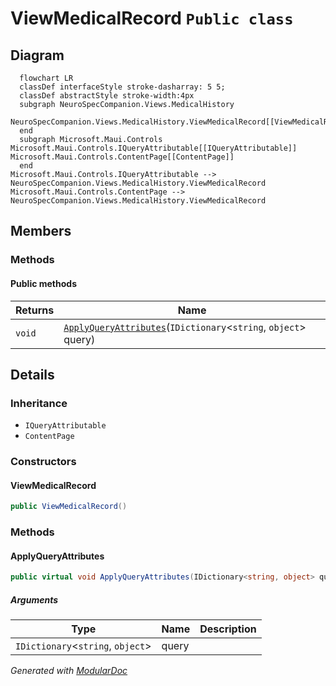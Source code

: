 # ViewMedicalRecord `Public class`

## Diagram
```mermaid
  flowchart LR
  classDef interfaceStyle stroke-dasharray: 5 5;
  classDef abstractStyle stroke-width:4px
  subgraph NeuroSpecCompanion.Views.MedicalHistory
  NeuroSpecCompanion.Views.MedicalHistory.ViewMedicalRecord[[ViewMedicalRecord]]
  end
  subgraph Microsoft.Maui.Controls
Microsoft.Maui.Controls.IQueryAttributable[[IQueryAttributable]]
Microsoft.Maui.Controls.ContentPage[[ContentPage]]
  end
Microsoft.Maui.Controls.IQueryAttributable --> NeuroSpecCompanion.Views.MedicalHistory.ViewMedicalRecord
Microsoft.Maui.Controls.ContentPage --> NeuroSpecCompanion.Views.MedicalHistory.ViewMedicalRecord
```

## Members
### Methods
#### Public  methods
| Returns | Name |
| --- | --- |
| `void` | [`ApplyQueryAttributes`](#applyqueryattributes)(`IDictionary`&lt;`string`, `object`&gt; query) |

## Details
### Inheritance
 - `IQueryAttributable`
 - `ContentPage`

### Constructors
#### ViewMedicalRecord
```csharp
public ViewMedicalRecord()
```

### Methods
#### ApplyQueryAttributes
```csharp
public virtual void ApplyQueryAttributes(IDictionary<string, object> query)
```
##### Arguments
| Type | Name | Description |
| --- | --- | --- |
| `IDictionary`&lt;`string`, `object`&gt; | query |   |

*Generated with* [*ModularDoc*](https://github.com/hailstorm75/ModularDoc)
